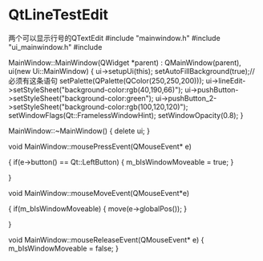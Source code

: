 # QtLineTestEdit
两个可以显示行号的QTextEdit
#include "mainwindow.h"
#include "ui_mainwindow.h"
#include <QtDebug>

MainWindow::MainWindow(QWidget *parent) :
    QMainWindow(parent),
    ui(new Ui::MainWindow)
{
    ui->setupUi(this);
    setAutoFillBackground(true);//必须有这条语句
    setPalette(QPalette(QColor(250,250,200)));
    ui->lineEdit->setStyleSheet("background-color:rgb(40,190,66)");
    ui->pushButton->setStyleSheet("background-color:green");
    ui->pushButton_2->setStyleSheet("background-color:rgb(100,120,120)");
    setWindowFlags(Qt::FramelessWindowHint);
    setWindowOpacity(0.8);
}

MainWindow::~MainWindow()
{
    delete ui;
}

void MainWindow::mousePressEvent(QMouseEvent* e)

{
         if(e->button() ==  Qt::LeftButton)
         {
                   m_bIsWindowMoveable = true;
         }

}

void MainWindow::mouseMoveEvent(QMouseEvent*e)

{
         if(m_bIsWindowMoveable)
         {
                   move(e->globalPos());
         }

}

void MainWindow::mouseReleaseEvent(QMouseEvent* e)
{
         m_bIsWindowMoveable = false;
}
